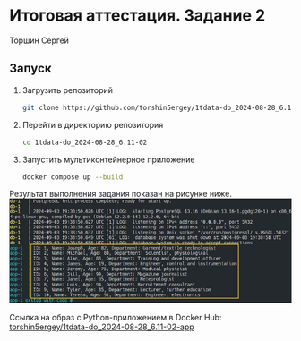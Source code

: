 # Итоговая аттестация. Задание 2

Торшин Сергей

## Запуск 

1. Загрузить репозиторий
    ```bash
    git clone https://github.com/torshin5ergey/1tdata-do_2024-08-28_6.11-02.git
    ```
2. Перейти в директорию репозитория
    ```bash
    cd 1tdata-do_2024-08-28_6.11-02
    ```
3. Запустить мультиконтейнерное приложение
    ```bash
    docker compose up --build
    ```

Результат выполнения задания показан на рисунке ниже.
![](screenshot1.jpg)

Ссылка на образ с Python-приложением в Docker Hub: [torshin5ergey/1tdata-do_2024-08-28_6.11-02-app](https://hub.docker.com/repository/docker/torshin5ergey/1tdata-do_2024-08-28_6.11-02-app/general)
